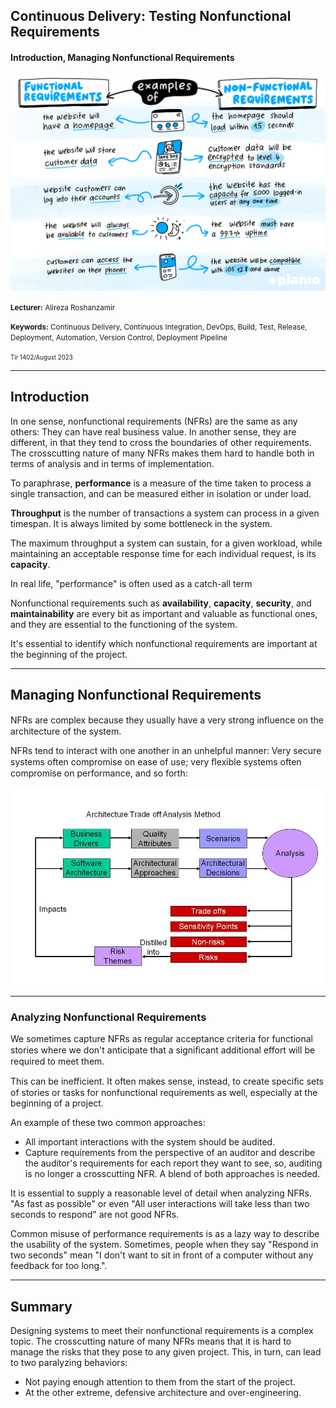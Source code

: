 ## Continuous Delivery: Testing Nonfunctional Requirements
#### Introduction, Managing Nonfunctional Requirements

<img src="assets/frs-vs-nfrs.png"/>

<small><strong>Lecturer:</strong> Alireza Roshanzamir</small>

<small><strong>Keywords:</strong> Continuous Delivery, Continuous Integration, DevOps, Build, Test, Release, Deployment, Automation, Version Control, Deployment Pipeline</small>

<small><small> Tir 1402/August 2023</small></small>

---
## Introduction
In one sense, nonfunctional requirements (NFRs) are the same as any others: They can have real business value. In another sense, they are different, in that they tend to cross the boundaries of other requirements. The crosscutting nature of many NFRs makes them hard to handle both in terms of analysis and in terms of implementation.

To paraphrase, **performance** is a measure of the time taken to process a single transaction, and can be measured either in isolation or under load. 

**Throughput** is the number of transactions a system can
process in a given timespan. It is always limited by some bottleneck in the system.

The maximum throughput a system can sustain, for a given workload, while maintaining an acceptable response time for each individual request, is its **capacity**.

In real life, "performance" is often used as a catch-all term

Nonfunctional requirements such as **availability**, **capacity**, **security**, and **maintainability** are every bit as important and valuable as functional ones, and they are essential to the functioning of the system.

It's essential to identify which nonfunctional requirements are important at the beginning of the project.

---
## Managing Nonfunctional Requirements
NFRs are complex because they usually have a very strong inﬂuence on the architecture of the system.

NFRs tend to interact with one another in an unhelpful manner: Very secure systems often  compromise on ease of use; very ﬂexible systems often compromise on performance, and so forth:

<img src="assets/atam.webp">

------
### Analyzing Nonfunctional Requirements
We sometimes capture NFRs as regular acceptance criteria for functional stories where we don't anticipate that a signiﬁcant additional effort will be required to meet them.

This can be inefficient. It often makes sense, instead, to create speciﬁc sets of stories or tasks for nonfunctional requirements as well, especially at the beginning of a project.

An example of these two common approaches:
- All important interactions with the system should be audited.
- Capture requirements from the perspective of an auditor and describe the auditor's requirements for each report they want to see, so, auditing is no longer a crosscutting NFR.
A blend of both approaches is needed.

It is essential to supply a reasonable level of detail when analyzing NFRs. "As fast as possible" or even "All user interactions will take less than two seconds to respond" are not good NFRs.

Common misuse of performance requirements is as a lazy way to describe the usability of the system. Sometimes, people when they say "Respond in two seconds" mean "I don't want to sit in front of a computer without any feedback for too long.".

---
## Summary
Designing systems to meet their nonfunctional requirements is a complex topic. The crosscutting nature of many NFRs means that it is hard to manage the risks that they pose to any given project. This, in turn, can lead to two paralyzing behaviors:
- Not paying enough attention to them from the start of the project.
- At the other extreme, defensive architecture and over-engineering.
